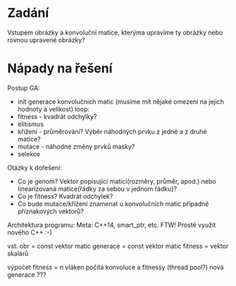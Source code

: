 # Zadání

Vstupem obrázky a konvoluční matice, kterýma upravíme ty obrázky nebo rovnou upravené obrázky?

# Nápady na řešení

Postup GA:
* init generace konvolučních matic (musíme mít nějaké omezení na jejich hodnoty a velikost)
loop:
* fitness - kvadrát odchylky?
* elitismus
* křížení - průměrování? Výběr náhodných prvku z jedné a z druhé matice?
* mutace - náhodné změny prvků masky?
* selekce

Otázky k dořešení:
* Co je genom? Vektor popisující matici(rozměry, průměr, apod.) nebo linearizovaná matice(řádky za sebou v jednom řádku)?
* Co je fitness? Kvadrát odchylek?
* Co bude mutace/křížení znamenat u konvolučních matic případně příznakových vektorů?

Architektura programu:
Meta: C++14, smart_ptr, etc. FTW! Prostě využít nového C++ :-)

vst. obr = const vektor matic
generace = const vektor matic
fitness = vektor skalárů

výpočet fitness = n vláken počítá konvoluce a fitnessy (thread pool?)
nová generace ???

